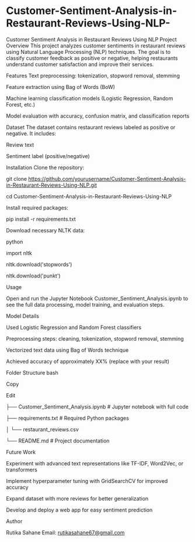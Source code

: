 # Customer-Sentiment-Analysis-in-Restaurant-Reviews-Using-NLP-
Customer Sentiment Analysis in Restaurant Reviews Using NLP
Project Overview
This project analyzes customer sentiments in restaurant reviews using Natural Language Processing (NLP) techniques. The goal is to classify customer feedback as positive or negative, helping restaurants understand customer satisfaction and improve their services.

Features
Text preprocessing: tokenization, stopword removal, stemming

Feature extraction using Bag of Words (BoW)

Machine learning classification models (Logistic Regression, Random Forest, etc.)

Model evaluation with accuracy, confusion matrix, and classification reports

Dataset
The dataset contains restaurant reviews labeled as positive or negative. It includes:

Review text

Sentiment label (positive/negative)

Installation
Clone the repository:

git clone https://github.com/yourusername/Customer-Sentiment-Analysis-in-Restaurant-Reviews-Using-NLP.git

cd Customer-Sentiment-Analysis-in-Restaurant-Reviews-Using-NLP

Install required packages:

pip install -r requirements.txt

Download necessary NLTK data:

python

import nltk

nltk.download('stopwords')

nltk.download('punkt')

Usage

Open and run the Jupyter Notebook Customer_Sentiment_Analysis.ipynb to see the full data processing, model training, and evaluation steps.

Model Details

Used Logistic Regression and Random Forest classifiers

Preprocessing steps: cleaning, tokenization, stopword removal, stemming

Vectorized text data using Bag of Words technique

Achieved accuracy of approximately XX% (replace with your result)

Folder Structure
bash

Copy

Edit

├── Customer_Sentiment_Analysis.ipynb   # Jupyter notebook with full code

├── requirements.txt                   # Required Python packages    

│   └── restaurant_reviews.csv

└── README.md                         # Project documentation

Future Work

Experiment with advanced text representations like TF-IDF, Word2Vec, or transformers

Implement hyperparameter tuning with GridSearchCV for improved accuracy

Expand dataset with more reviews for better generalization

Develop and deploy a web app for easy sentiment prediction

Author

Rutika Sahane
Email: rutikasahane67@gmail.com


